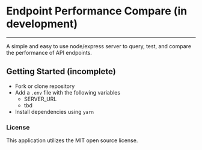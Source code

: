 # Endpoint Performance Compare (in development)
---
A simple and easy to use node/express server to query, test, and compare the performance of API endpoints.

## Getting Started (incomplete)
- Fork or clone repository
- Add a `.env` file with the following variables
  - SERVER_URL
  - tbd
- Install dependencies using `yarn`

### License
This application utilizes the MIT open source license.
